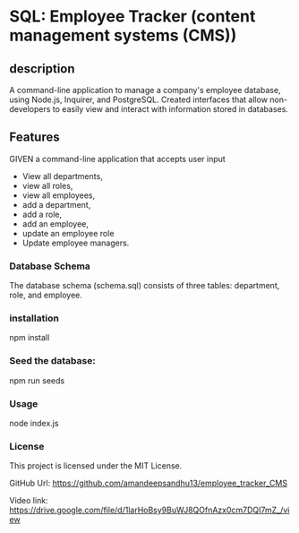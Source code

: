 # SQL: Employee Tracker (content management systems (CMS))

## description
A command-line application to manage a company's employee database, using Node.js, Inquirer, and PostgreSQL. Created interfaces that allow non-developers to easily view and interact with information stored in databases.

## Features
GIVEN a command-line application that accepts user input
* View all departments, 
* view all roles, 
* view all employees, 
* add a department, 
* add a role, 
* add an employee, 
* update an employee role
* Update employee managers.

### Database Schema
The database schema (schema.sql) consists of three tables: department, role, and employee.

### installation
npm install

### Seed the database:
npm run seeds

### Usage
node index.js

### License
This project is licensed under the MIT License. 


GitHub Url: https://github.com/amandeepsandhu13/employee_tracker_CMS

Video link: https://drive.google.com/file/d/1larHoBsy9BuWJ8QOfnAzx0cm7DQI7mZ_/view
